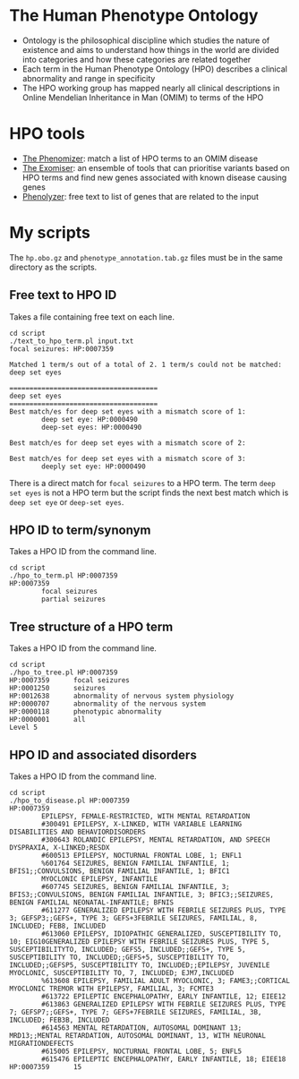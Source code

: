 # The Human Phenotype Ontology

* Ontology is the philosophical discipline which studies the nature of existence and aims to understand how things in the world are divided into categories and how these categories are related together
* Each term in the Human Phenotype Ontology (HPO) describes a clinical abnormality and range in specificity
* The HPO working group has mapped nearly all clinical descriptions in Online Mendelian Inheritance in Man (OMIM) to terms of the HPO

# HPO tools

* [The Phenomizer](http://compbio.charite.de/phenomizer/): match a list of HPO terms to an OMIM disease
* [The Exomiser](http://www.sanger.ac.uk/science/tools/exomiser): an ensemble of tools that can prioritise variants based on HPO terms and find new genes associated with known disease causing genes
* [Phenolyzer](http://phenolyzer.usc.edu/): free text to list of genes that are related to the input

# My scripts

The `hp.obo.gz` and `phenotype_annotation.tab.gz` files must be in the same directory as the scripts.

## Free text to HPO ID

Takes a file containing free text on each line.

~~~~{.bash}
cd script
./text_to_hpo_term.pl input.txt
focal seizures: HP:0007359

Matched 1 term/s out of a total of 2. 1 term/s could not be matched:
deep set eyes

=====================================
deep set eyes
=====================================
Best match/es for deep set eyes with a mismatch score of 1:
        deep set eye: HP:0000490
        deep-set eyes: HP:0000490

Best match/es for deep set eyes with a mismatch score of 2:

Best match/es for deep set eyes with a mismatch score of 3:
        deeply set eye: HP:0000490
~~~~

There is a direct match for `focal seizures` to a HPO term. The term `deep set eyes` is not a HPO term but the script finds the next best match which is `deep set eye` or `deep-set eyes`.

## HPO ID to term/synonym

Takes a HPO ID from the command line.

~~~~{.bash}
cd script
./hpo_to_term.pl HP:0007359
HP:0007359
        focal seizures
        partial seizures
~~~~

## Tree structure of a HPO term

Takes a HPO ID from the command line.

~~~~{.bash}
cd script
./hpo_to_tree.pl HP:0007359
HP:0007359      focal seizures
HP:0001250      seizures
HP:0012638      abnormality of nervous system physiology
HP:0000707      abnormality of the nervous system
HP:0000118      phenotypic abnormality
HP:0000001      all
Level 5
~~~~

## HPO ID and associated disorders

Takes a HPO ID from the command line.

~~~~{.bash}
cd script
./hpo_to_disease.pl HP:0007359
HP:0007359
        EPILEPSY, FEMALE-RESTRICTED, WITH MENTAL RETARDATION
        #300491 EPILEPSY, X-LINKED, WITH VARIABLE LEARNING DISABILITIES AND BEHAVIORDISORDERS
        #300643 ROLANDIC EPILEPSY, MENTAL RETARDATION, AND SPEECH DYSPRAXIA, X-LINKED;RESDX
        #600513 EPILEPSY, NOCTURNAL FRONTAL LOBE, 1; ENFL1
        %601764 SEIZURES, BENIGN FAMILIAL INFANTILE, 1; BFIS1;;CONVULSIONS, BENIGN FAMILIAL INFANTILE, 1; BFIC1
        MYOCLONIC EPILEPSY, INFANTILE
        #607745 SEIZURES, BENIGN FAMILIAL INFANTILE, 3; BFIS3;;CONVULSIONS, BENIGN FAMILIAL INFANTILE, 3; BFIC3;;SEIZURES, BENIGN FAMILIAL NEONATAL-INFANTILE; BFNIS
        #611277 GENERALIZED EPILEPSY WITH FEBRILE SEIZURES PLUS, TYPE 3; GEFSP3;;GEFS+, TYPE 3; GEFS+3FEBRILE SEIZURES, FAMILIAL, 8, INCLUDED; FEB8, INCLUDED
        #613060 EPILEPSY, IDIOPATHIC GENERALIZED, SUSCEPTIBILITY TO, 10; EIG10GENERALIZED EPILEPSY WITH FEBRILE SEIZURES PLUS, TYPE 5, SUSCEPTIBILITYTO, INCLUDED; GEFS5, INCLUDED;;GEFS+, TYPE 5, SUSCEPTIBILITY TO, INCLUDED;;GEFS+5, SUSCEPTIBILITY TO, INCLUDED;;GEFSP5, SUSCEPTIBILITY TO, INCLUDED;;EPILEPSY, JUVENILE MYOCLONIC, SUSCEPTIBILITY TO, 7, INCLUDED; EJM7,INCLUDED
        %613608 EPILEPSY, FAMILIAL ADULT MYOCLONIC, 3; FAME3;;CORTICAL MYOCLONIC TREMOR WITH EPILEPSY, FAMILIAL, 3; FCMTE3
        #613722 EPILEPTIC ENCEPHALOPATHY, EARLY INFANTILE, 12; EIEE12
        #613863 GENERALIZED EPILEPSY WITH FEBRILE SEIZURES PLUS, TYPE 7; GEFSP7;;GEFS+, TYPE 7; GEFS+7FEBRILE SEIZURES, FAMILIAL, 3B, INCLUDED; FEB3B, INCLUDED
        #614563 MENTAL RETARDATION, AUTOSOMAL DOMINANT 13; MRD13;;MENTAL RETARDATION, AUTOSOMAL DOMINANT, 13, WITH NEURONAL MIGRATIONDEFECTS
        #615005 EPILEPSY, NOCTURNAL FRONTAL LOBE, 5; ENFL5
        #615476 EPILEPTIC ENCEPHALOPATHY, EARLY INFANTILE, 18; EIEE18
HP:0007359      15
~~~~

